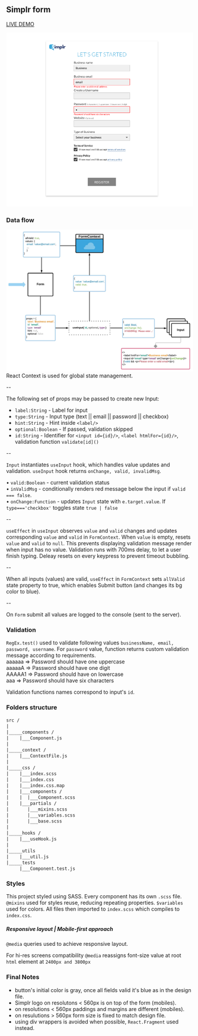 ## Simplr form

<a href='https://form-ehhlo2y3h.now.sh'>LIVE DEMO</a>

<img src='./readme/screen.png'/>

### Data flow
<img src='./readme/data_flow.jpeg'/>
React Context is used for global state management.

--

The following set of props may be passed to create new Input: 

- `label:String` - Label for input<br/>
- `type:String` - Input type (text || email || password || checkbox)<br/>
- `hint:String` - Hint inside `<label/>`<br/>
- `optional:Boolean` - If passed, validation skipped<br/>
- `id:String` - Identifier for `<input id={id}/>`, `<label htmlFor={id}/>`, validation function `validate[id]()`

--

`Input` instantiates `useInput` hook, which handles value updates and validation. `useInput` hook returns `onChange, valid, invalidMsg`. 

• `valid:Boolean` - current validation status<br/>
• `inValidMsg` - conditionally renders red message below the input if `valid === false`.<br/>
• `onChange:Function` - updates `Input` state with `e.target.value`. If `type==='checkbox'` toggles state `true | false`

--

`useEffect` in `useInput` observes `value` and `valid` changes and updates corresponding `value` and `valid` in `FormContext`. When `value` is empty, resets `value` and `valid` to `null`. This prevents displaying validation message render when input has no value. Validation runs with 700ms delay, to let a user finish typing. Deleay resets on every keypress to prevent timeout bubbling.

--

When all inputs (values) are valid, `useEffect` in `FormContext` sets `allValid` state property to true, which enables Submit button (and changes its bg color to blue).

--

On `Form` submit all values are logged to the console (sent to the server).

### Validation
`RegEx.test()` used to validate following values `businessName, email, password, username`.
For `password` value, function returns custom validation message according to requirements.<br/>
aaaaaa => Password should have one uppercase<br/>
aaaaaA => Password should have one digit<br/>
AAAAA1 => Password should have on lowercase<br/>
aaa => Password should have six characters<br/>

Validation functions names correspond to input's `id`.

### Folders structure
```
src /
|
|_____components /
|    |___Component.js
|
|_____context /
|    |___ContextFile.js
|
|_____css /
|    |___index.scss
|    |___index.css
|    |___index.css.map
|    |___components /
|    |  |___Component.scss
|    |___partials / 
|       |___mixins.scss
|       |___variables.scss
|       |___base.scss
|
|_____hooks /
|    |___useHook.js
|
|_____utils
|    |___util.js
|_____tests
     |___Component.test.js
```

### Styles

This project styled using SASS. 
Every component has its own `.scss` file. 
`@mixins` used for styles reuse, reducing repeating properties. 
`$variables` used for colors.
All files then imported to `index.scss` which compiles to `index.css`. 

##### Responsive layout | Mobile-first approach

`@media` queries used to achieve responsive layout. 

For hi-res screens compatibility `@media` reassigns font-size value at root `html` element at `2400px and 3800px`


### Final Notes

- button's initial color is gray, once all fields valid it's blue as in the design file.
- Simplr logo on resolutons < 560px is on top of the form (mobiles).
- on resolutions < 560px paddings and margins are different (mobiles).
- on resulutions > 560px form size is fixed to match design file.
- using div wrappers is avoided when possible, `React.Fragment` used instead.